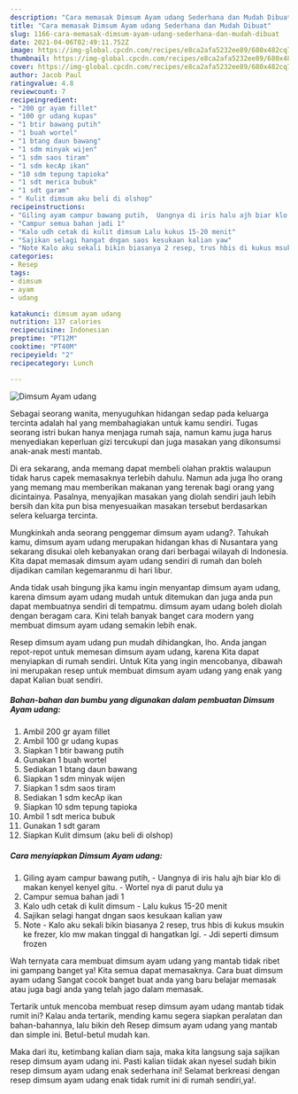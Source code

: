 ```yaml
---
description: "Cara memasak Dimsum Ayam udang Sederhana dan Mudah Dibuat"
title: "Cara memasak Dimsum Ayam udang Sederhana dan Mudah Dibuat"
slug: 1166-cara-memasak-dimsum-ayam-udang-sederhana-dan-mudah-dibuat
date: 2021-04-06T02:49:11.752Z
image: https://img-global.cpcdn.com/recipes/e8ca2afa5232ee89/680x482cq70/dimsum-ayam-udang-foto-resep-utama.jpg
thumbnail: https://img-global.cpcdn.com/recipes/e8ca2afa5232ee89/680x482cq70/dimsum-ayam-udang-foto-resep-utama.jpg
cover: https://img-global.cpcdn.com/recipes/e8ca2afa5232ee89/680x482cq70/dimsum-ayam-udang-foto-resep-utama.jpg
author: Jacob Paul
ratingvalue: 4.8
reviewcount: 7
recipeingredient:
- "200 gr ayam fillet"
- "100 gr udang kupas"
- "1 btir bawang putih"
- "1 buah wortel"
- "1 btang daun bawang"
- "1 sdm minyak wijen"
- "1 sdm saos tiram"
- "1 sdm kecAp ikan"
- "10 sdm tepung tapioka"
- "1 sdt merica bubuk"
- "1 sdt garam"
- " Kulit dimsum aku beli di olshop"
recipeinstructions:
- "Giling ayam campur bawang putih,  Uangnya di iris halu ajh biar klo di makan kenyel kenyel gitu.  Wortel nya di parut dulu ya"
- "Campur semua bahan jadi 1"
- "Kalo udh cetak di kulit dimsum Lalu kukus 15-20 menit"
- "Sajikan selagi hangat dngan saos kesukaan kalian yaw"
- "Note Kalo aku sekali bikin biasanya 2 resep, trus hbis di kukus msukin ke frezer, klo mw makan tinggal di hangatkan lgi.  Jdi seperti dimsum frozen"
categories:
- Resep
tags:
- dimsum
- ayam
- udang

katakunci: dimsum ayam udang 
nutrition: 137 calories
recipecuisine: Indonesian
preptime: "PT12M"
cooktime: "PT40M"
recipeyield: "2"
recipecategory: Lunch

---
```



![Dimsum Ayam udang](https://img-global.cpcdn.com/recipes/e8ca2afa5232ee89/680x482cq70/dimsum-ayam-udang-foto-resep-utama.jpg)

Sebagai seorang wanita, menyuguhkan hidangan sedap pada keluarga tercinta adalah hal yang membahagiakan untuk kamu sendiri. Tugas seorang istri bukan hanya menjaga rumah saja, namun kamu juga harus menyediakan keperluan gizi tercukupi dan juga masakan yang dikonsumsi anak-anak mesti mantab.

Di era  sekarang, anda memang dapat membeli olahan praktis walaupun tidak harus capek memasaknya terlebih dahulu. Namun ada juga lho orang yang memang mau memberikan makanan yang terenak bagi orang yang dicintainya. Pasalnya, menyajikan masakan yang diolah sendiri jauh lebih bersih dan kita pun bisa menyesuaikan masakan tersebut berdasarkan selera keluarga tercinta. 



Mungkinkah anda seorang penggemar dimsum ayam udang?. Tahukah kamu, dimsum ayam udang merupakan hidangan khas di Nusantara yang sekarang disukai oleh kebanyakan orang dari berbagai wilayah di Indonesia. Kita dapat memasak dimsum ayam udang sendiri di rumah dan boleh dijadikan camilan kegemaranmu di hari libur.

Anda tidak usah bingung jika kamu ingin menyantap dimsum ayam udang, karena dimsum ayam udang mudah untuk ditemukan dan juga anda pun dapat membuatnya sendiri di tempatmu. dimsum ayam udang boleh diolah dengan beragam cara. Kini telah banyak banget cara modern yang membuat dimsum ayam udang semakin lebih enak.

Resep dimsum ayam udang pun mudah dihidangkan, lho. Anda jangan repot-repot untuk memesan dimsum ayam udang, karena Kita dapat menyiapkan di rumah sendiri. Untuk Kita yang ingin mencobanya, dibawah ini merupakan resep untuk membuat dimsum ayam udang yang enak yang dapat Kalian buat sendiri.

<!--inarticleads1-->

##### Bahan-bahan dan bumbu yang digunakan dalam pembuatan Dimsum Ayam udang:

1. Ambil 200 gr ayam fillet
1. Ambil 100 gr udang kupas
1. Siapkan 1 btir bawang putih
1. Gunakan 1 buah wortel
1. Sediakan 1 btang daun bawang
1. Siapkan 1 sdm minyak wijen
1. Siapkan 1 sdm saos tiram
1. Sediakan 1 sdm kecAp ikan
1. Siapkan 10 sdm tepung tapioka
1. Ambil 1 sdt merica bubuk
1. Gunakan 1 sdt garam
1. Siapkan  Kulit dimsum (aku beli di olshop)




<!--inarticleads2-->

##### Cara menyiapkan Dimsum Ayam udang:

1. Giling ayam campur bawang putih,  - Uangnya di iris halu ajh biar klo di makan kenyel kenyel gitu.  - Wortel nya di parut dulu ya
1. Campur semua bahan jadi 1
1. Kalo udh cetak di kulit dimsum - Lalu kukus 15-20 menit
1. Sajikan selagi hangat dngan saos kesukaan kalian yaw
1. Note - Kalo aku sekali bikin biasanya 2 resep, trus hbis di kukus msukin ke frezer, klo mw makan tinggal di hangatkan lgi.  - Jdi seperti dimsum frozen




Wah ternyata cara membuat dimsum ayam udang yang mantab tidak ribet ini gampang banget ya! Kita semua dapat memasaknya. Cara buat dimsum ayam udang Sangat cocok banget buat anda yang baru belajar memasak atau juga bagi anda yang telah jago dalam memasak.

Tertarik untuk mencoba membuat resep dimsum ayam udang mantab tidak rumit ini? Kalau anda tertarik, mending kamu segera siapkan peralatan dan bahan-bahannya, lalu bikin deh Resep dimsum ayam udang yang mantab dan simple ini. Betul-betul mudah kan. 

Maka dari itu, ketimbang kalian diam saja, maka kita langsung saja sajikan resep dimsum ayam udang ini. Pasti kalian tiidak akan nyesel sudah bikin resep dimsum ayam udang enak sederhana ini! Selamat berkreasi dengan resep dimsum ayam udang enak tidak rumit ini di rumah sendiri,ya!.

